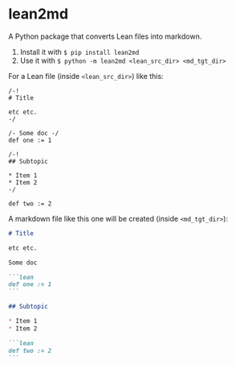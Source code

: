 # lean2md

A Python package that converts Lean files into markdown.

1. Install it with `$ pip install lean2md`
2. Use it with `$ python -m lean2md <lean_src_dir> <md_tgt_dir>`

For a Lean file (inside `<lean_src_dir>`) like this:

```lean
/-!
# Title

etc etc.
-/

/- Some doc -/
def one := 1

/-!
## Subtopic

* Item 1
* Item 2
-/

def two := 2
```

A markdown file like this one will be created (inside `<md_tgt_dir>`):

````markdown
# Title

etc etc.

Some doc

```lean
def one := 1
```

## Subtopic

* Item 1
* Item 2

```lean
def two := 2
```
````